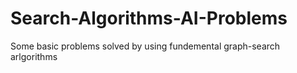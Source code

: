 # Search-Algorithms-AI-Problems
Some basic problems solved by using fundemental graph-search arlgorithms
